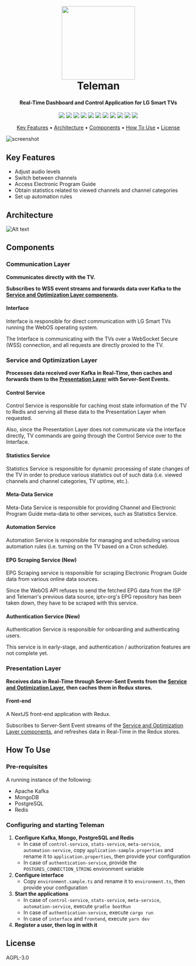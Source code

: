 <h1 align="center">
  <img src="https://i.imgur.com/xktCpU4.png" width="200">

  <br>
  Teleman
  <br>
</h1>

<h4 align="center">Real-Time Dashboard and Control Application for LG Smart TVs</h4>

<p align="center">
    <img src="https://img.shields.io/badge/Node.js-43853D?style=for-the-badge&logo=node.js&logoColor=white">
    <img src="https://img.shields.io/badge/TypeScript-007ACC?style=for-the-badge&logo=typescript&logoColor=white">
    <img src="https://img.shields.io/badge/Java-ED8B00?style=for-the-badge&logo=openjdk&logoColor=white">
    <img src="https://img.shields.io/badge/Spring-6DB33F?style=for-the-badge&logo=spring&logoColor=white">
    <img src="https://img.shields.io/badge/Rust-000000?style=for-the-badge&logo=rust&logoColor=white">
    <img src="https://img.shields.io/badge/Next-black?style=for-the-badge&logo=next.js&logoColor=white">
    <img src="https://img.shields.io/badge/Redux-593D88?style=for-the-badge&logo=redux&logoColor=white">
    <img src="https://img.shields.io/badge/Apache%20Kafka-000?style=for-the-badge&logo=apachekafka">
    <img src="https://img.shields.io/badge/MongoDB-4EA94B?style=for-the-badge&logo=mongodb&logoColor=white">
    <img src="https://img.shields.io/badge/PostgreSQL-316192?style=for-the-badge&logo=postgresql&logoColor=white">
    <img src="https://img.shields.io/badge/redis-%23DD0031.svg?&style=for-the-badge&logo=redis&logoColor=white">
</p>
<p align="center">
  <a href="#key-features">Key Features</a> •
  <a href="#architecture">Architecture</a> •
  <a href="#components">Components</a> •
  <a href="#how-to-use">How To Use</a> •
  <a href="#license">License</a>
</p>

![screenshot](https://pbs.twimg.com/media/Fk58TonXgAE8ooB?format=jpg)

## Key Features

* Adjust audio levels
* Switch between channels
* Access Electronic Program Guide
* Obtain statistics related to viewed channels and channel categories
* Set up automation rules

## Architecture

![Alt text](https://i.imgur.com/4879ZbE.png)

## Components

### Communication Layer

**Communicates directly with the TV.**

**Subscribes to WSS event streams and forwards data over Kafka to the <a href="#service-and-optimization-layer">Service and Optimization Layer components</a>.**

#### Interface

Interface is responsible for direct communication with LG Smart TVs running the WebOS operating system.

The Interface is communicating with the TVs over a WebSocket Secure (WSS) connection, and all requests are directly proxied to the TV.

### Service and Optimization Layer

**Processes data received over Kafka in Real-Time, then caches and forwards them to the <a href="#presentation-layer">Presentation Layer</a> with Server-Sent Events.**

#### Control Service

Control Service is responsible for caching most state information of the TV to Redis and serving all these data to the Presentation Layer when requested.

Also, since the Presentation Layer does not communicate via the interface directly, TV commands are going through the Control Service over to the Interface.

#### Statistics Service

Statistics Service is responsible for dynamic processing of state changes of the TV in order to produce various statistics out of such data (i.e. viewed channels and channel categories, TV uptime, etc.).

#### Meta-Data Service

Meta-Data Service is responsible for providing Channel and Electronic Program Guide meta-data to other services, such as Statistics Service.

#### Automation Service

Automation Service is responsible for managing and scheduling various automation rules (i.e. turning on the TV based on a Cron schedule).

#### EPG Scraping Service (New)

EPG Scraping service is responsible for scraping Electronic Program Guide data from various online data sources.

Since the WebOS API refuses to send the fetched EPG data from the ISP and Teleman's previous data source, iptv-org's EPG repository has been taken down, they have to be scraped with this service.

#### Authentication Service (New)

Authentication Service is responsible for onboarding and authenticating users.

This service is in early-stage, and authentication / authorization features are not complete yet.

### Presentation Layer

**Receives data in Real-Time through Server-Sent Events from the <a href="#service-and-optimization-layer">Service and Optimization Layer</a>, then caches them in Redux stores.**

#### Front-end

A NextJS front-end application with Redux.

Subscribes to Server-Sent Event streams of the <a href="#service-and-optimization-layer">Service and Optimization Layer components</a>, and refreshes data in Real-Time in the Redux stores.

## How To Use

### Pre-requisites

A running instance of the following:

* Apache Kafka
* MongoDB
* PostgreSQL
* Redis

### Configuring and starting Teleman

1. **Configure Kafka, Mongo, PostgreSQL and Redis**
    * In case of `control-service`, `stats-service`, `meta-service`, `automation-service`, copy `application-sample.properties` and rename it to `application.properties`, then provide your configuration
    * In case of `authentication-service`, provide the `POSTGRES_CONNECTION_STRING` environment variable
2. **Configure interface**
    * Copy `environment.sample.ts` and rename it to `environment.ts`, then provide your configuration
3. **Start the applications**
    * In case of `control-service`, `stats-service`, `meta-service`, `automation-service`, execute `gradle bootRun`
    * In case of `authentication-service`, execute `cargo run`
    * In case of `interface` and `frontend`, execute `yarn dev`
4. **Register a user, then log in with it**

## License

AGPL-3.0
